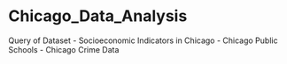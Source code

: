 # Chicago_Data_Analysis
Query of Dataset - Socioeconomic Indicators in Chicago - Chicago Public Schools - Chicago Crime Data

